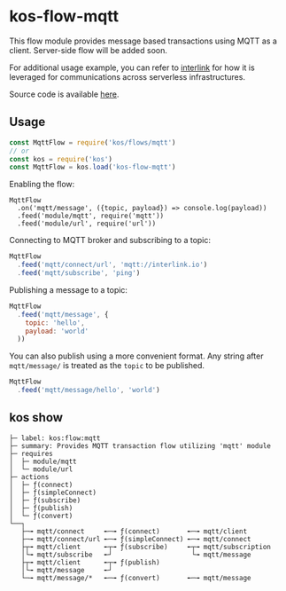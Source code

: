 # kos-flow-mqtt

This flow module provides message based transactions using MQTT as a
client. Server-side flow will be added soon.

For additional usage example, you can refer to
[interlink](http://github.com/corenova/interlink) for how it is
leveraged for communications across serverless infrastructures.

Source code is available [here](./mqtt.js).

## Usage

```js
const MqttFlow = require('kos/flows/mqtt')
// or
const kos = require('kos')
const MqttFlow = kos.load('kos-flow-mqtt')
```

Enabling the flow:
```
MqttFlow
  .on('mqtt/message', ({topic, payload}) => console.log(payload))
  .feed('module/mqtt', require('mqtt'))
  .feed('module/url', require('url'))
```

Connecting to MQTT broker and subscribing to a topic:
```js
MqttFlow
  .feed('mqtt/connect/url', 'mqtt://interlink.io')
  .feed('mqtt/subscribe', 'ping')
```

Publishing a message to a topic:
```js
MqttFlow
  .feed('mqtt/message', {
    topic: 'hello',
    payload: 'world'
  ))
```

You can also publish using a more convenient format. Any string after
`mqtt/message/` is treated as the `topic` to be published.
```js
MqttFlow
  .feed('mqtt/message/hello', 'world')
```

## kos show

```
├─ label: kos:flow:mqtt
├─ summary: Provides MQTT transaction flow utilizing 'mqtt' module
├─ requires
│  ├─ module/mqtt
│  └─ module/url
├─ actions
│  ├─ ƒ(connect)
│  ├─ ƒ(simpleConnect)
│  ├─ ƒ(subscribe)
│  ├─ ƒ(publish)
│  └─ ƒ(convert)
└──┐
   ├─╼ mqtt/connect     ╾─╼ ƒ(connect)       ╾─╼ mqtt/client
   ├─╼ mqtt/connect/url ╾─╼ ƒ(simpleConnect) ╾─╼ mqtt/connect
   ├┬╼ mqtt/client      ╾┬╼ ƒ(subscribe)     ╾┬╼ mqtt/subscription
   │└╼ mqtt/subscribe   ╾┘                    └╼ mqtt/message
   ├┬╼ mqtt/client      ╾┬╼ ƒ(publish)
   │└╼ mqtt/message     ╾┘
   └─╼ mqtt/message/*   ╾─╼ ƒ(convert)       ╾─╼ mqtt/message
```
